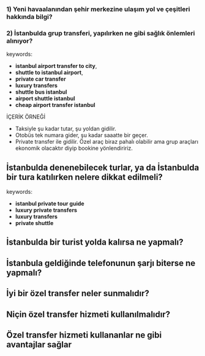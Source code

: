 ### 1) Yeni havaalanından şehir merkezine ulaşım yol ve çeşitleri hakkında bilgi?
### 2) İstanbulda grup transferi, yapılırken ne gibi sağlık önlemleri alınıyor?
keywords: 
* __istanbul airport transfer to city__,
* __shuttle to istanbul airport__,
* __private car transfer__
* __luxury transfers__
* __shuttle bus istanbul__
* __airport shuttle istanbul__
* __cheap airport transfer istanbul__


İÇERİK ÖRNEĞİ
- Taksiyle şu kadar tutar, şu yoldan gidilir.
- Otobüs tek numara gider, şu kadar saaatte bir geçer.
- Private transfer ile gidilir. Özel araç biraz pahalı olabilir ama grup araçları ekonomik olacaktır diyip bookine yönlendiririz. 





## İstanbulda denenebilecek turlar, ya da  İstanbulda bir tura katılırken nelere dikkat edilmeli?
keywords: 
* __istanbul private tour guide__
* __luxury private transfers__
* __luxury transfers__
* __private shuttle__


## İstanbulda bir turist yolda kalırsa ne yapmalı? 

## İstanbula geldiğinde telefonunun şarjı biterse ne yapmalı?

## İyi bir özel transfer neler sunmalıdır?

## Niçin özel transfer hizmeti kullanılmalıdır?

## Özel transfer hizmeti kullananlar ne gibi avantajlar sağlar
